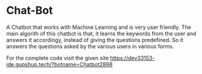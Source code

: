 # Chat-Bot
A Chatbot that works with Machine Learning and is very user friendly. The main algorith of this chatbot is that, it learns the keywords from the user and answers it accordingy, instead of giving the questions predefined. So it answers the questions asked by the various users in various forms. 

For the complete code visit the given site 
https://dev33153-ide.gupshup.tech/?botname=Chatbot2898
